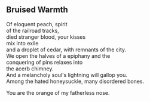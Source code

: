 Bruised Warmth
--------------
Of eloquent peach, spirit  
of the railroad tracks,  
died stranger blood, your kisses  
mix into exile  
and a droplet of cedar, with remnants of the city.  
We open the halves of a epiphany and the  
conquering of pins relaxes into  
the acerb chimney.  
And a melancholy soul's lightning will gallop you.  
Among the hated honeysuckle, many disordered bones.  
  
You are the orange of my fatherless nose.  
